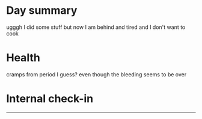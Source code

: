 # Day summary
ugggh I did some stuff but now I am behind and tired and I don't want to cook

# Health
cramps from period I guess? even though the bleeding seems to be over

# Internal check-in




------
